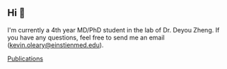 ## Hi 👋
I'm currently a 4th year MD/PhD student in the lab of Dr. Deyou Zheng. If you have any questions, feel free to send me an email (kevin.oleary@einstienmed.edu).

[Publications](https://ksoleary.github.io/)
<!--
**ksoleary/ksoleary** is a ✨ _special_ ✨ repository because its `README.md` (this file) appears on your GitHub profile.

Here are some ideas to get you started:

- 🔭 I’m currently working on ...
- 🌱 I’m currently learning ...
- 👯 I’m looking to collaborate on ...
- 🤔 I’m looking for help with ...
- 💬 Ask me about ...
- 📫 How to reach me: ...
- 😄 Pronouns: ...
- ⚡ Fun fact: ...
-->
